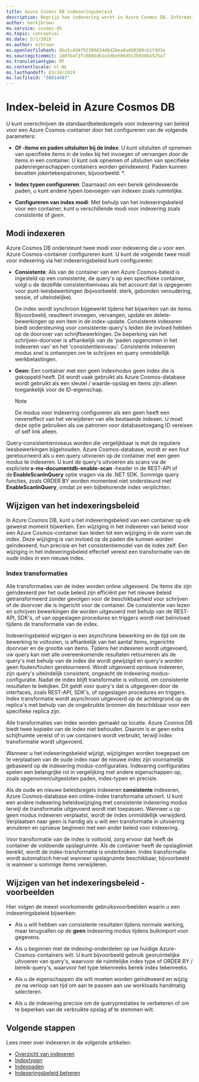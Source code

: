 ```yaml
---
title: Azure Cosmos DB indexeringsbeleid
description: Begrijp hoe indexering werkt in Azure Cosmos DB. Informatie over het configureren en wijzigen van het indexeringsbeleid voor automatische indexering en betere prestaties.
author: markjbrown
ms.service: cosmos-db
ms.topic: conceptual
ms.date: 3/1/2019
ms.author: mjbrown
ms.openlocfilehash: 0ba5cdd4f92390634d6d2bea8add8309cb1f4d3e
ms.sourcegitcommit: 2d0fb4f3fc8086d61e2d8e506d5c2b930ba525a7
ms.translationtype: MT
ms.contentlocale: nl-NL
ms.lasthandoff: 03/18/2019
ms.locfileid: "58014487"
---
```

# <a name="index-policy-in-azure-cosmos-db"></a>Index-beleid in Azure Cosmos DB

U kunt overschrijven de standaardbeleidsregels voor indexering van beleid voor een Azure Cosmos-container door het configureren van de volgende parameters:

* **Of -items en paden uitsluiten bij de index**: U kunt uitsluiten of opnemen van specifieke items in de index bij het invoegen of vervangen door de items in een container. U kunt ook opnemen of uitsluiten van specifieke paden/eigenschappen containers worden geïndexeerd. Paden kunnen bevatten jokertekenpatronen, bijvoorbeeld: *.

* **Index typen configureren**: Daarnaast om een bereik geïndexeerde paden, u kunt andere typen toevoegen van indexen zoals ruimtelijke.

* **Configureren van index modi**: Met behulp van het indexeringsbeleid voor een container, kunt u verschillende modi voor indexering zoals *consistente* of *geen*.

## <a name="indexing-modes"></a>Modi indexeren

Azure Cosmos DB ondersteunt twee modi voor indexering die u voor een Azure Cosmos-container configureren kunt. U kunt de volgende twee modi voor indexering via het indexeringsbeleid kunt configureren:

* **Consistente**: Als van de container van een Azure Cosmos-beleid is ingesteld op een consistente, de query's op een specifieke container, volgt u de dezelfde consistentieniveau als het account dat is opgegeven voor punt-leesbewerkingen (bijvoorbeeld: sterk, gebonden veroudering, sessie, of uiteindelijke). 

  De index wordt synchroon bijgewerkt tijdens het bijwerken van de items. Bijvoorbeeld, resulteert invoegen, vervangen, update en delete-bewerkingen op een item in de index-update. Consistente indexeren biedt ondersteuning voor consistente-query's leiden die invloed hebben op de doorvoer van schrijfbewerkingen. De beperking van het schrijven-doorvoer is afhankelijk van de 'paden opgenomen in het indexeren van' en het 'consistentieniveau'. Consistente indexeren modus snel is ontworpen om te schrijven en query onmiddellijk werkbelastingen.

* **Geen**: Een container met een geen Indexmodus geen index die is gekoppeld heeft. Dit wordt vaak gebruikt als Azure Cosmos-database wordt gebruikt als een sleutel / waarde-opslag en items zijn alleen toegankelijk voor de ID-eigenschap.

  > [!NOTE]
  > De modus voor indexering configureren als een geen heeft een neveneffect van het verwijderen van alle bestaande indexen. U moet deze optie gebruiken als uw patronen voor databasetoegang ID vereisen of self link alleen.

Query-consistentieniveaus worden die vergelijkbaar is met de reguliere leesbewerkingen bijgehouden. Azure Cosmos-database, wordt er een fout geretourneerd als u een query uitvoeren op de container met een geen modus te indexeren. U kunt de query's uitvoeren als scans via de expliciete **x-ms-documentdb-enable-scan** -header in de REST-API of de **EnableScanInQuery** optie vragen via de .NET SDK. Sommige query functies, zoals ORDER BY worden momenteel niet ondersteund met **EnableScanInQuery**, omdat ze een bijbehorende index verplichten.

## <a name="modifying-the-indexing-policy"></a>Wijzigen van het indexeringsbeleid

In Azure Cosmos DB, kunt u het indexeringsbeleid van een container op elk gewenst moment bijwerken. Een wijziging in het indexeren van beleid voor een Azure Cosmos-container kan leiden tot een wijziging in de vorm van de index. Deze wijziging is van invloed op de paden die kunnen worden geïndexeerd, hun precisie en het consistentiemodel van de index zelf. Een wijziging in het indexeringsbeleid effectief vereist een transformatie van de oude index in een nieuwe index.

### <a name="index-transformations"></a>Index transformaties

Alle transformaties van de index worden online uitgevoerd. De items die zijn geïndexeerd per het oude beleid zijn efficiënt per het nieuwe beleid getransformeerd zonder gevolgen voor de beschikbaarheid voor schrijven of de doorvoer die is ingericht voor de container. De consistentie van lezen en schrijven bewerkingen die worden uitgevoerd met behulp van de REST-API, SDK's, of van opgeslagen procedures en triggers wordt niet beïnvloed tijdens de transformatie van de index.

Indexeringsbeleid wijzigen is een asynchrone bewerking en de tijd om de bewerking te voltooien, is afhankelijk van het aantal items, ingerichte doorvoer en de grootte van items. Tijdens het indexeren wordt uitgevoerd, uw query kan niet alle overeenkomende resultaten retourneren als de query's met behulp van de index die wordt gewijzigd en query's worden geen fouten/fouten geretourneerd. Wordt uitgevoerd opnieuw indexeren, zijn query's uiteindelijk consistent, ongeacht de indexering modus-configuratie. Nadat de index blijft transformatie is voltooid, om consistente resultaten te bekijken. Dit geldt voor query's dat is uitgegeven door de interfaces, zoals REST-API, SDK's, of opgeslagen procedures en triggers. Index transformatie wordt asynchroon uitgevoerd op de achtergrond op de replica's met behulp van de ongebruikte bronnen die beschikbaar voor een specifieke replica zijn.

Alle transformaties van index worden gemaakt op locatie. Azure Cosmos DB biedt twee kopieën van de index niet behouden. Daarom is er geen extra schijfruimte vereist of in uw containers wordt verbruikt, terwijl index transformatie wordt uitgevoerd.

Wanneer u het indexeringsbeleid wijzigt, wijzigingen worden toegepast om te verplaatsen van de oude index naar de nieuwe index zijn voornamelijk gebaseerd op de indexering modus-configuraties. Indexering configuraties spelen een belangrijke rol in vergelijking met andere eigenschappen op, zoals opgenomen/uitgesloten paden, index-typen en precisie.

Als de oude en nieuwe beleidsregels indexeren **consistente** indexeren, Azure Cosmos-database een online-index transformatie uitvoert. U kunt een andere indexering beleidswijziging met consistente indexering modus terwijl de transformatie uitgevoerd wordt niet toepassen. Wanneer u op geen modus indexeren verplaatst, wordt de index onmiddellijk verwijderd. Verplaatsen naar geen is handig als u wilt een transformatie in uitvoering annuleren en opnieuw beginnen met een ander beleid voor indexering.

Voor transformatie van de index is voltooid, zorg ervoor dat heeft de container de voldoende opslagruimte. Als de container heeft de opslaglimiet bereikt, wordt de index-transformatie is onderbroken. Index transformatie wordt automatisch hervat wanneer opslagruimte beschikbaar, bijvoorbeeld is wanneer u sommige items verwijderen.

## <a name="modifying-the-indexing-policy---examples"></a>Wijzigen van het indexeringsbeleid - voorbeelden

Hier volgen de meest voorkomende gebruiksvoorbeelden waarin u een indexeringsbeleid bijwerken:

* Als u wilt hebben van consistente resultaten tijdens normale werking, maar terugvallen op de **geen** indexering modus tijdens bulkimport voor gegevens.

* Als u beginnen met de indexing-onderdelen op uw huidige Azure-Cosmos-containers wilt. U kunt bijvoorbeeld gebruik georuimtelijke uitvoeren van query's, waarvoor de ruimtelijke index type of ORDER BY / bereik-query's, waarvoor het type tekenreeks bereik index tekenreeks.

* Als u de eigenschappen die wilt moeten worden geïndexeerd en wijzig ze na verloop van tijd om aan te passen aan uw workloads handmatig selecteren.

* Als u de indexering precisie om de queryprestaties te verbeteren of om te beperken van de verbruikte opslag af te stemmen wilt.

## <a name="next-steps"></a>Volgende stappen

Lees meer over indexeren in de volgende artikelen:

* [Overzicht van indexeren](index-overview.md)
* [Indextypen](index-types.md)
* [Indexpaden](index-paths.md)
* [Indexeringsbeleid beheren](how-to-manage-indexing-policy.md)
